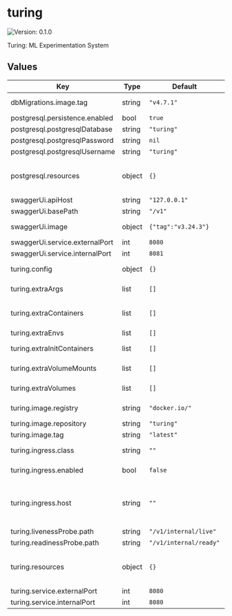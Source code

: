 # turing

![Version: 0.1.0](https://img.shields.io/badge/Version-0.1.0-informational?style=flat-square)

Turing: ML Experimentation System

## Values

| Key | Type | Default | Description |
|-----|------|---------|-------------|
| dbMigrations.image.tag | string | `"v4.7.1"` | Docker tag for golang-migrate Docker image https://hub.docker.com/r/migrate/migrate |
| postgresql.persistence.enabled | bool | `true` | Persist Postgresql data in a Persistent Volume Claim  |
| postgresql.postgresqlDatabase | string | `"turing"` | Database name for Turing Postgresql database |
| postgresql.postgresqlPassword | string | `nil` | Password for Turing Postgresql database (required) |
| postgresql.postgresqlUsername | string | `"turing"` | Username for Turing Postgresql database |
| postgresql.resources | object | `{}` | Resources requests and limits for Turing database. This should be set  according to your cluster capacity and service level objectives. Reference: https://kubernetes.io/docs/concepts/configuration/manage-resources-containers/ |
| swaggerUi.apiHost | string | `"127.0.0.1"` | Host for the Swagger UI |
| swaggerUi.basePath | string | `"/v1"` | Base URL path to serve the Swagger UI |
| swaggerUi.image | object | `{"tag":"v3.24.3"}` | Docker tag for Swagger UI https://hub.docker.com/r/swaggerapi/swagger-ui |
| swaggerUi.service.externalPort | int | `8080` | Swagger UI Kubernetes service port number |
| swaggerUi.service.internalPort | int | `8081` | Swagger UI container port number |
| turing.config | object | `{}` | Turing API server configuration.  Refer to https://github.com/gojek/turing/blob/main/api/turing/config/example.yaml |
| turing.extraArgs | list | `[]` | List of string containing additional Turing API server arguments. For example, multiple "-config" can be specified to use multiple config files |
| turing.extraContainers | list | `[]` | List of sidecar containers to attach to the Pod. For example, you can attach sidecar container that forward logs or dynamically update some  configuration files. |
| turing.extraEnvs | list | `[]` | List of extra environment variables to add to Turing API server container |
| turing.extraInitContainers | list | `[]` | List of extra initContainers to add to the Pod. For example, you need to run some init scripts to fetch credentials from a remote server |
| turing.extraVolumeMounts | list | `[]` | Extra volume mounts to attach to Turing API server container. For example to mount the extra volume containing secrets |
| turing.extraVolumes | list | `[]` | Extra volumes to attach to the Pod. For example, you can mount  additional secrets to these volumes |
| turing.image.registry | string | `"docker.io/"` | Docker registry for Turing API image. User is required to override the registry for now as there is no publicly available Turing image |
| turing.image.repository | string | `"turing"` | Docker image repository for Turing API |
| turing.image.tag | string | `"latest"` | Docker image tag for Turing API |
| turing.ingress.class | string | `""` | Ingress class annotation to add to this Ingress rule,  useful when there are multiple ingress controllers installed |
| turing.ingress.enabled | bool | `false` | Enable ingress to provision Ingress resource for external access to Turing API |
| turing.ingress.host | string | `""` | Set host value to enable name based virtual hosting. This allows routing HTTP traffic to multiple host names at the same IP address. If no host is specified, the ingress rule applies to all inbound HTTP traffic through  the IP address specified. https://kubernetes.io/docs/concepts/services-networking/ingress/#name-based-virtual-hosting |
| turing.livenessProbe.path | string | `"/v1/internal/live"` | HTTP path for liveness check |
| turing.readinessProbe.path | string | `"/v1/internal/ready"` | HTTP path for readiness check |
| turing.resources | object | `{}` | Resources requests and limits for Turing API. This should be set  according to your cluster capacity and service level objectives. Reference: https://kubernetes.io/docs/concepts/configuration/manage-resources-containers/ |
| turing.service.externalPort | int | `8080` | Turing API Kubernetes service port number |
| turing.service.internalPort | int | `8080` | Turing API container port number |

